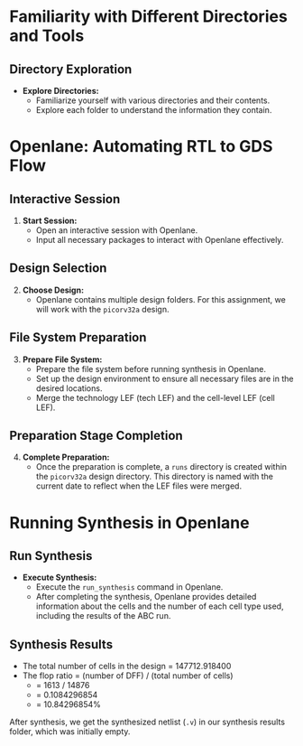 # Familiarity with Different Directories and Tools

## Directory Exploration
- **Explore Directories:**
  - Familiarize yourself with various directories and their contents.
  - Explore each folder to understand the information they contain.

# Openlane: Automating RTL to GDS Flow

## Interactive Session
1. **Start Session:**
   - Open an interactive session with Openlane.
   - Input all necessary packages to interact with Openlane effectively.

## Design Selection
2. **Choose Design:**
   - Openlane contains multiple design folders. For this assignment, we will work with the `picorv32a` design.

## File System Preparation
3. **Prepare File System:**
   - Prepare the file system before running synthesis in Openlane.
   - Set up the design environment to ensure all necessary files are in the desired locations.
   - Merge the technology LEF (tech LEF) and the cell-level LEF (cell LEF).

## Preparation Stage Completion
4. **Complete Preparation:**
   - Once the preparation is complete, a `runs` directory is created within the `picorv32a` design directory. This directory is named with the current date to reflect when the LEF files were merged.

# Running Synthesis in Openlane

## Run Synthesis
- **Execute Synthesis:**
  - Execute the `run_synthesis` command in Openlane.
  - After completing the synthesis, Openlane provides detailed information about the cells and the number of each cell type used, including the results of the ABC run.

## Synthesis Results
- The total number of cells in the design = 147712.918400
- The flop ratio = (number of DFF) / (total number of cells)
  - = 1613 / 14876
  - = 0.1084296854
  - = 10.84296854%

After synthesis, we get the synthesized netlist (`.v`) in our synthesis results folder, which was initially empty.
